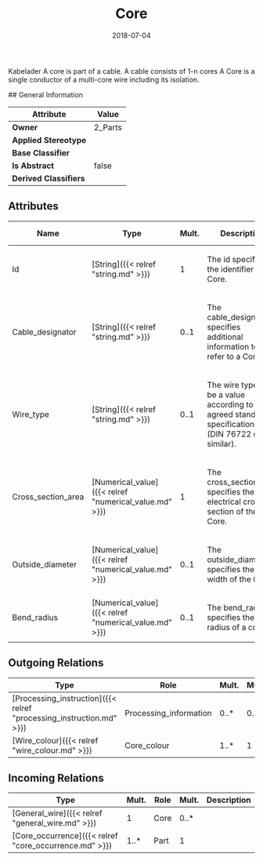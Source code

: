 ﻿---
title: Core
toc: false
type: specs
date: "2018-07-04"
draft: false
specification: KBL
version: 2.5
documentType: "Recommendation"
elementType: Class
classes:
  - Core
menu_name: kbl-2.5
---
<p>Kabelader  A core is part of a cable. A cable consists of 1-n cores  A Core is a single conductor of a multi-core wire including its isolation.</p>
## General Information

| Attribute               | Value |
|-------------------------|-------|
| **Owner**               | 2_Parts |
| **Applied Stereotype**  |   |
| **Base Classifier**     |   |
| **Is Abstract**         | false |
| **Derived Classifiers** |   |

## Attributes
|  Name  |  Type  |  Mult.  |  Description  |  Owning Classifier  |
|--------|--------|---------|---------------|--------------|
|Id | [String]({{< relref "string.md" >}}) | 1 | <p>The id specifies the identifier of the Core.</p> | [Core]({{< relref "core.md" >}}) |
|Cable_designator | [String]({{< relref "string.md" >}}) | 0..1 | <p>The cable_designator specifies additional information to refer to a Core. </p> | [Core]({{< relref "core.md" >}}) |
|Wire_type | [String]({{< relref "string.md" >}}) | 0..1 | <p> The wire type shall be a value according to agreed standard specification (DIN&#160;76722 or similar).      </p> | [Core]({{< relref "core.md" >}}) |
|Cross_section_area | [Numerical_value]({{< relref "numerical_value.md" >}}) | 1 | <p>The cross_section_area specifies the electrical cross section of the Core.</p> | [Core]({{< relref "core.md" >}}) |
|Outside_diameter | [Numerical_value]({{< relref "numerical_value.md" >}}) | 0..1 | <p>The outside_diameter specifies the outer width of the Core.</p> | [Core]({{< relref "core.md" >}}) |
|Bend_radius | [Numerical_value]({{< relref "numerical_value.md" >}}) | 0..1 | <p>The bend_radius specifies the bend radius of a core.</p> | [Core]({{< relref "core.md" >}}) |

## Outgoing Relations
|    Type  |   Role   |   Mult.   |   Mult.   |   Description   |
|----------|----------|-----------|-----------|-----------------|
| [Processing_instruction]({{< relref "processing_instruction.md" >}}) | Processing_information | 0..* | 0..1 |  |
| [Wire_colour]({{< relref "wire_colour.md" >}}) | Core_colour | 1..* | 1 |  |
##  Incoming Relations
|    Type  |   Mult.  |   Role    |   Mult.   |   Description  |
|----------|----------|-----------|-----------|----------------|
| [General_wire]({{< relref "general_wire.md" >}}) | 1 | Core | 0..* |  |
| [Core_occurrence]({{< relref "core_occurrence.md" >}}) | 1..* | Part | 1 |  |
